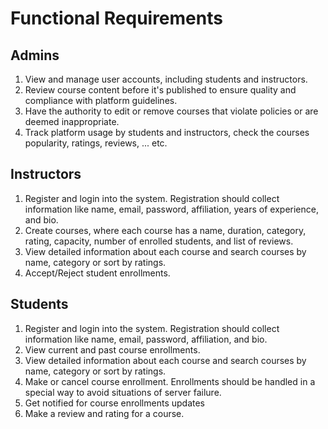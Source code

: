 # Functional Requirements
## Admins
1. View and manage user accounts, including students and instructors.
2. Review course content before it's published to ensure quality and compliance with platform guidelines.
3. Have the authority to edit or remove courses that violate policies or are deemed inappropriate.
4. Track platform usage by students and instructors, check the courses popularity, ratings, reviews, ... etc.


## Instructors
1. Register and login into the system. Registration should collect information like name, email, password, affiliation, years of experience, and bio.
2. Create courses, where each course has a name, duration, category, rating, capacity, number of enrolled students, and list of reviews.
3. View detailed information about each course and search courses by name, category or sort by ratings.
4. Accept/Reject student enrollments.


## Students
1. Register and login into the system. Registration should collect information like name, email, password, affiliation, and bio.
2. View current and past course enrollments.
3. View detailed information about each course and search courses by name, category or sort by ratings.
4. Make or cancel course enrollment. Enrollments should be handled in a special way to avoid situations of server failure.
5. Get notified for course enrollments updates
6. Make a review and rating for a course.